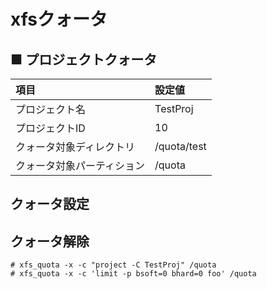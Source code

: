 # xfsクォータ
## ■ プロジェクトクォータ
|項目|設定値|
|:---|:---|
|プロジェクト名|TestProj|
|プロジェクトID|10|
|クォータ対象ディレクトリ|/quota/test|
|クォータ対象パーティション|/quota|

## クォータ設定
## クォータ解除
```
# xfs_quota -x -c "project -C TestProj" /quota
# xfs_quota -x -c 'limit -p bsoft=0 bhard=0 foo' /quota
```
